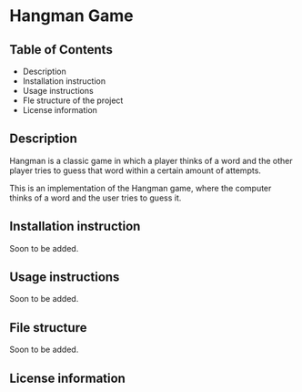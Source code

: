 # Hangman Game


## Table of Contents 

- Description
- Installation instruction
- Usage instructions
- Fle structure of the project
- License information

## Description

Hangman is a classic game in which a player thinks of a word and the other player tries to guess that word within a certain amount of attempts.

This is an implementation of the Hangman game, where the computer thinks of a word and the user tries to guess it. 

## Installation instruction

Soon to be added.

## Usage instructions

Soon to be added.

## File structure

Soon to be added.

## License information

